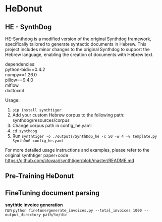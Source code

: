 # HeDonut


## HE - SynthDog
HE-Synthdog is a modified version of the original Synthdog framework, 
specifically tailored to generate syntactic documents in Hebrew. 
This project includes minor changes to the original Synthdog to support the Hebrew language, enabling the creation of documents with Hebrew text.<br>

dependencies:<br>
python-bidi==0.4.2<br>
numpy==1.26.0<br>
pillow==9.4.0<br>
mlflow<br>
dicttoxml



Usage:
1. ```pip install synthtiger```
2. Add your custom Hebrew corpus to the following path: synthdog/resources/corpus
3. Change corpus path in config_he.yaml
4. ```cd synthdog```
5. Run ```synthtiger -o ./outputs/SynthDoG_he -c 50 -w 4 -v template.py SynthDoG config_he.yaml```

For more detailed usage instructions and examples, please refer to the original synthtiger paper+code
https://github.com/clovaai/synthtiger/blob/master/README.md

## Pre-Training HeDonut 



## FineTuning document parsing 
<b>snythtic invoice generation</b><br>
run ```python finetune/generate_invoices.py --total_invoices 1000 --output_directory path/to/dir```






